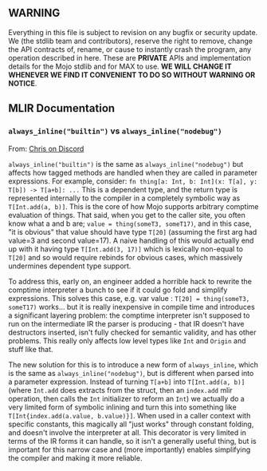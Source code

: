 ## WARNING

Everything in this file is subject to revision on any bugfix or security
update. We (the stdlib team and contributors), reserve the right to remove,
change the API contracts of, rename, or cause to instantly crash the program,
any operation described in here. These are **PRIVATE** APIs and implementation
details for the Mojo stdlib and for MAX to use. **WE WILL CHANGE IT WHENEVER
WE FIND IT CONVENIENT TO DO SO WITHOUT WARNING OR NOTICE**.

## MLIR Documentation

### `always_inline("builtin")` vs `always_inline("nodebug")`

From: [Chris on Discord](https://discord.com/channels/1087530497313357884/1339917438372020264)

`always_inline("builtin")` is the same as `always_inline("nodebug")` but affects
how tagged methods are handled when they are called in parameter expressions.
For example, consider: `fn thing[a: Int, b: Int](x: T[a], y: T[b]) -> T[a+b]:
...` This is a dependent type, and the return type is represented internally to
the compiler in a completely symbolic way as `T[Int.add(a, b)]`.  This is the
core of how Mojo supports arbitrary comptime evaluation of things. That said,
when you get to the caller site, you often know what a and b are; `value =
thing(someT3, someT17)`, and in this case, "it is obvious" that value should
have type `T[20]` (assuming the first arg had value=3 and second value=17). A
naive handling of this would actually end up with it having type `T[Int.add(3,
17)]` which is lexically non-equal to `T[20]` and so would require rebinds for
obvious cases, which massively undermines dependent type support.

To address this, early on, an engineer added a horrible hack to rewrite the
comptime interpreter a bunch to see if it could go fold and simplify
expressions.  This solves this case, e.g. var value : `T[20] = thing(someT3,
someT17)` works... but it is really inexpensive in compile time and introduces a
significant layering problem: the comptime interpreter isn't supposed to run on
the intermediate IR the parser is producing - that IR doesn't have destructors
inserted, isn't fully checked for semantic validity, and has other problems.
This really only affects low level types like `Int` and `Origin` and stuff like
that.

The new solution for this is to introduce a new form of `always_inline`, which
is the same as `always_inline("nodebug")`, but is different when parsed into a
parameter expression. Instead of turning `T[a+b]` into `T[Int.add(a, b)]` (where
`Int.add` does extracts from the struct, then an `index.add` mlir operation,
then calls the `Int` initializer to reform an `Int`) we actually do a very
limited form of symbolic inlining and turn this into something like
`T[Int{index.add(a.value, b.value)}]`. When used in a caller context with
specific constants, this magically all "just works" through constant folding,
and doesn't involve the interpreter at all. This decorator is very limited in
terms of the IR forms it can handle, so it isn't a generally useful thing, but
is important for this narrow case and (more importantly) enables simplifying the
compiler and making it more reliable.
